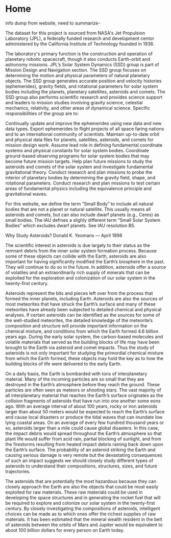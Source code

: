 # Home

info dump from website, need to summarize-


The dataset for this project is sourced from NASA's Jet Propulsion Laboratory (JPL), a federally funded research and development centor administered by the California Institute of Technology founded in 1936.

The laboratory's primary function is the construction and operation of planetary robotic spacecraft, though it also conducts Earth-orbit and astronomy missions. JPL’s Solar System Dynamics (SSD) group is part of Mission Design and Navigation section. The SSD group focuses on determining the motion and physical parameters of natural planetary objects.
The SSD group generates accurate position and velocity histories (ephemerides), gravity fields, and rotational parameters for solar system bodies including the planets, planetary satellites, asteroids and comets. 
The SSD group also performs scientific research and provides science support and leaders to mission studies involving gravity science, celestial mechanics, relativity, and other areas of dynamical science. Specific responsibilities of the group are to:

Continually update and improve the ephemerides using new data and new data types.
Export ephemerides to flight projects of all space faring nations and to an international community of scientists.
Maintain up-to-date orbit and physical data files for planets, satellites, asteroids, and comets for mission design work.
Assume lead role in defining fundamental coordinate systems and physical constants for solar system bodies.
Coordinate ground-based observing programs for solar system bodies that may become future mission targets.
Help plan future missions to study the asteroids and comets of the solar system and investigate fundamental gravitational theory.
Conduct research and plan missions to probe the interior of planetary bodies by determining the gravity field, shape, and rotational parameters.
Conduct research and plan missions to test certain areas of fundamental physics including the equivalence principle and gravitational waves.

For this website, we define the term “Small Body” to include all natural bodies that are not a planet or natural satellite. This usually means all asteroids and comets, but can also include dwarf planets (e.g., Ceres) as small bodies. The IAU defines a slighly different term “Small Solar System Bodies” which excludes dwarf planets. See IAU resolution B5.


Why Study Asteroids?
Donald K. Yeomans — April 1998

The scientific interest in asteroids is due largely to their status as the remnant debris from the inner solar system formation process. Because some of these objects can collide with the Earth, asteroids are also important for having significantly modified the Earth’s biosphere in the past. They will continue to do so in the future. In addition, asteroids offer a source of volatiles and an extraordinarily rich supply of minerals that can be exploited for the exploration and colonization of our solar system in the twenty-first century.

Asteroids represent the bits and pieces left over from the process that formed the inner planets, including Earth. Asteroids are also the sources of most meteorites that have struck the Earth’s surface and many of these meteorites have already been subjected to detailed chemical and physical analyses. If certain asteroids can be identified as the sources for some of the well-studied meteorites, the detailed knowledge of the meteorite’s composition and structure will provide important information on the chemical mixture, and conditions from which the Earth formed 4.6 billion years ago. During the early solar system, the carbon-based molecules and volatile materials that served as the building blocks of life may have been brought to the Earth via asteroid and comet impacts. Thus the study of asteroids is not only important for studying the primordial chemical mixture from which the Earth formed, these objects may hold the key as to how the building blocks of life were delivered to the early Earth.

On a daily basis, the Earth is bombarded with tons of interplanetary material. Many of the incoming particles are so small that they are destroyed in the Earth’s atmosphere before they reach the ground. These particles are often seen as meteors or shooting stars. The vast majority of all interplanetary material that reaches the Earth’s surface originates as the collision fragments of asteroids that have run into one another some eons ago. With an average interval of about 100 years, rocky or iron asteroids larger than about 50 meters would be expected to reach the Earth’s surface and cause local disasters or produce the tidal waves that can inundate low lying coastal areas. On an average of every few hundred thousand years or so, asteroids larger than a mile could cause global disasters. In this case, the impact debris would spread throughout the Earth’s atmosphere so that plant life would suffer from acid rain, partial blocking of sunlight, and from the firestorms resulting from heated impact debris raining back down upon the Earth’s surface. The probability of an asteroid striking the Earth and causing serious damage is very remote but the devastating consequences of such an impact suggests we should closely study different types of asteroids to understand their compositions, structures, sizes, and future trajectories.

The asteroids that are potentially the most hazardous because they can closely approach the Earth are also the objects that could be most easily exploited for raw materials. These raw materials could be used in developing the space structures and in generating the rocket fuel that will be required to explore and colonize our solar system in the twenty-first century. By closely investigating the compositions of asteroids, intelligent choices can be made as to which ones offer the richest supplies of raw materials. It has been estimated that the mineral wealth resident in the belt of asteroids between the orbits of Mars and Jupiter would be equivalent to about 100 billion dollars for every person on Earth today.
